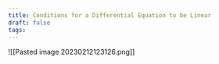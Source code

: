 ```yaml
---
title: Conditions for a Differential Equation to be Linear
draft: false
tags:
---
```

  
![[Pasted image 20230212123126.png]]



